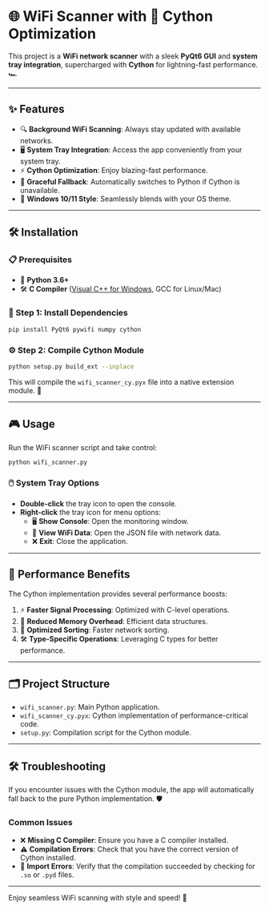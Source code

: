 # 🌐 WiFi Scanner with 🚀 Cython Optimization

This project is a **WiFi network scanner** with a sleek **PyQt6 GUI** and **system tray integration**, supercharged with **Cython** for lightning-fast performance. 🏎️

---

## ✨ Features

- 🔍 **Background WiFi Scanning**: Always stay updated with available networks.
- 🖥️ **System Tray Integration**: Access the app conveniently from your system tray.
- ⚡ **Cython Optimization**: Enjoy blazing-fast performance.
- 🔄 **Graceful Fallback**: Automatically switches to Python if Cython is unavailable.
- 🎨 **Windows 10/11 Style**: Seamlessly blends with your OS theme.

---

## 🛠️ Installation

### 📋 Prerequisites

- 🐍 **Python 3.6+**
- 🛠️ **C Compiler** ([Visual C++ for Windows](https://visualstudio.microsoft.com/visual-cpp-build-tools/), GCC for Linux/Mac)

### 🚀 Step 1: Install Dependencies

```bash
pip install PyQt6 pywifi numpy cython
```

### ⚙️ Step 2: Compile Cython Module

```bash
python setup.py build_ext --inplace
```

This will compile the `wifi_scanner_cy.pyx` file into a native extension module. 🧩

---

## 🎮 Usage

Run the WiFi scanner script and take control:

```bash
python wifi_scanner.py
```

### 🖱️ System Tray Options

- **Double-click** the tray icon to open the console.
- **Right-click** the tray icon for menu options:
  - 🖥️ **Show Console**: Open the monitoring window.
  - 📂 **View WiFi Data**: Open the JSON file with network data.
  - ❌ **Exit**: Close the application.

---

## 🚀 Performance Benefits

The Cython implementation provides several performance boosts:

1. ⚡ **Faster Signal Processing**: Optimized with C-level operations.
2. 🧠 **Reduced Memory Overhead**: Efficient data structures.
3. 🔄 **Optimized Sorting**: Faster network sorting.
4. 🛠️ **Type-Specific Operations**: Leveraging C types for better performance.

---

## 🗂️ Project Structure

- `wifi_scanner.py`: Main Python application.
- `wifi_scanner_cy.pyx`: Cython implementation of performance-critical code.
- `setup.py`: Compilation script for the Cython module.

---

## 🛠️ Troubleshooting

If you encounter issues with the Cython module, the app will automatically fall back to the pure Python implementation. 🛡️

### Common Issues

- ❌ **Missing C Compiler**: Ensure you have a C compiler installed.
- ⚠️ **Compilation Errors**: Check that you have the correct version of Cython installed.
- 📂 **Import Errors**: Verify that the compilation succeeded by checking for `.so` or `.pyd` files.

---

Enjoy seamless WiFi scanning with style and speed! 🌟
